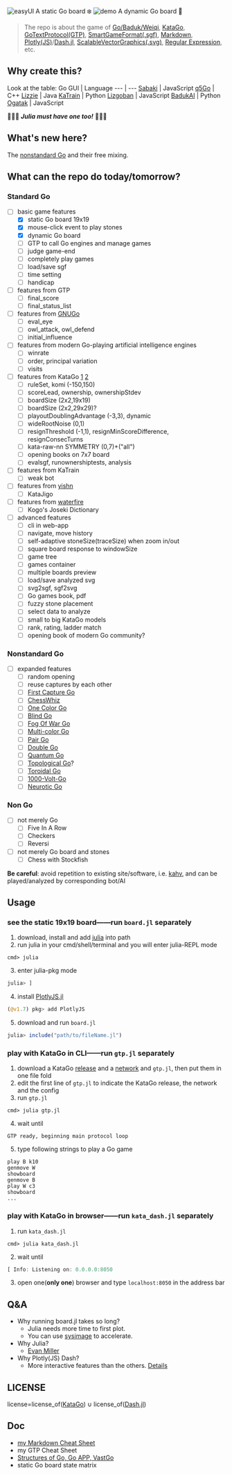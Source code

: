 ![easyUI](./easyUI.svg)
A static Go board ❄️
![demo](./demo.gif)
A dynamic Go board 🍃

> The repo is about the game of [Go/Baduk/Weiqi](https://senseis.xmp.net/?Weiqi), [KataGo](https://katagotraining.org/), [GoTextProtocol(GTP)](http://www.lysator.liu.se/~gunnar/gtp/), [SmartGameFormat(.sgf)](https://www.red-bean.com/sgf/), [Markdown](https://commonmark.org/), [Plotly(JS)](https://plotly.com/julia/)/[Dash.jl](https://dash-julia.plotly.com/), [ScalableVectorGraphics(.svg)](https://en.wikipedia.org/wiki/Scalable_Vector_Graphics), [Regular Expression](https://ryanstutorials.net/linuxtutorial/grep.php), etc.

## Why create this?
Look at the table:
Go GUI | Language
--- | ---
[Sabaki](https://sabaki.yichuanshen.de/) | JavaScript
[q5Go](https://github.com/bernds/q5Go) | C++
[Lizzie](https://github.com/featurecat/lizzie) | Java
[KaTrain](https://github.com/sanderland/katrain) | Python
[Lizgoban](https://github.com/kaorahi/lizgoban) | JavaScript
[BadukAI](https://aki65.github.io/) | Python
[Ogatak](https://github.com/rooklift/ogatak) | JavaScript

🚀🚀🚀 ***Julia must have one too!*** 🚀🚀🚀

## What's new here?
The [nonstandard Go](#nonstandard-go) and their free mixing.

## What can the repo do today/tomorrow?
### Standard Go
- [ ] basic game features
  - [x] static Go board 19x19
  - [x] mouse-click event to play stones
  - [x] dynamic Go board
  - [ ] GTP to call Go engines and manage games
  - [ ] judge game-end
  - [ ] completely play games
  - [ ] load/save sgf
  - [ ] time setting
  - [ ] handicap
- [ ] features from GTP
  - [ ] final_score
  - [ ] final_status_list  
- [ ] features from [GNUGo](https://www.gnu.org/software/gnugo/gnugo_19.html#SEC200)    
  - [ ] eval_eye
  - [ ] owl_attack, owl_defend
  - [ ] initial_influence
- [ ] features from modern Go-playing artificial intelligence engines
  - [ ] winrate
  - [ ] order, principal variation 
  - [ ] visits
- [ ] features from KataGo [1](https://github.com/lightvector/KataGo/tree/master/cpp/configs) [2](https://github.com/lightvector/KataGo/tree/master/docs)
  - [ ] ruleSet, komi (-150,150)
  - [ ] scoreLead, ownership, ownershipStdev
  - [ ] boardSize (2x2,19x19) 
  - [ ] boardSize (2x2,29x29)?
  - [ ] playoutDoublingAdvantage (-3,3), dynamic
  - [ ] wideRootNoise (0,1)
  - [ ] resignThreshold (-1,1), resignMinScoreDifference, resignConsecTurns
  - [ ] kata-raw-nn SYMMETRY (0,7)+("all")
  - [ ] opening books on 7x7 board
  - [ ] evalsgf, runownershiptests, analysis 
- [ ] features from KaTrain
  - [ ] weak bot 
- [ ] features from [yishn](https://github.com/yishn)
  - [ ] KataJigo 
- [ ] features from [waterfire](https://waterfire.us/joseki.htm)
  - [ ] Kogo's Joseki Dictionary
- [ ] advanced features 
  - [ ] cli in web-app 
  - [ ] navigate, move history
  - [ ] self-adaptive stoneSize(traceSize) when zoom in/out
  - [ ] square board response to windowSize
  - [ ] game tree
  - [ ] games container
  - [ ] multiple boards preview
  - [ ] load/save analyzed svg
  - [ ] svg2sgf, sgf2svg
  - [ ] Go games book, pdf
  - [ ] fuzzy stone placement
  - [ ] select data to analyze
  - [ ] small to big KataGo models
  - [ ] rank, rating, ladder match 
  - [ ] opening book of modern Go community?
### Nonstandard Go
- [ ] expanded features
  - [ ] random opening
  - [ ] reuse captures by each other
  - [ ] [First Capture Go](https://senseis.xmp.net/?AtariGo)
  - [ ] [ChessWhiz](https://senseis.xmp.net/?ChessWhiz)
  - [ ] [One Color Go](https://senseis.xmp.net/?OneColourGo)
  - [ ] [Blind Go](https://senseis.xmp.net/?BlindGo)
  - [ ] [Fog Of War Go](https://senseis.xmp.net/?FogOfWar)
  - [ ] [Multi-color Go](https://senseis.xmp.net/?MultiColorGo)
  - [ ] [Pair Go](https://senseis.xmp.net/?PairGo)
  - [ ] [Double Go](https://senseis.xmp.net/?DoubleGo)
  - [ ] [Quantum Go](https://arxiv.org/abs/1603.04751)
  - [ ] [Topological Go](https://senseis.xmp.net/?TopologicalGo)?
  - [ ] [Toroidal Go](https://senseis.xmp.net/?ToroidalGo)
  - [ ] [1000-Volt-Go](https://senseis.xmp.net/?ElectricGo)
  - [ ] [Neurotic Go](https://senseis.xmp.net/?NeuroticGo)
### Non Go
- [ ] not merely Go
  - [ ] Five In A Row
  - [ ] Checkers
  - [ ] Reversi
- [ ] not merely Go board and stones
  - [ ] Chess with Stockfish 

**Be careful**: avoid repetition to existing site/software, i.e. [kahv](https://go.kahv.io/), and can be played/analyzed by corresponding bot/AI

## Usage
### see the static 19x19 board——run `board.jl` separately
1. download, install and add [julia](https://julialang.org/) into path
2. run julia in your cmd/shell/terminal and you will enter julia-REPL mode
```shell
cmd> julia 
```  
3. enter julia-pkg mode
```julia
julia> ]
```
4. install [PlotlyJS.jl](https://github.com/JuliaPlots/PlotlyJS.jl)
```julia
(@v1.7) pkg> add PlotlyJS
```
5. download and run `board.jl`
```julia
julia> include("path/to/fileName.jl") 
```
### play with KataGo in CLI——run `gtp.jl` separately
1. download a KataGo [release](https://github.com/lightvector/KataGo/releases/) and a [network](https://katagotraining.org/networks) and `gtp.jl`, then put them in one file fold
2. edit the first line of `gtp.jl` to indicate the KataGo release, the network and the config 
3. run `gtp.jl`
```shell
cmd> julia gtp.jl 
```
4. wait until
```shell
GTP ready, beginning main protocol loop
```
5. type following strings to play a Go game
```shell
play B k10
genmove W
showboard
genmove B
play W c3
showboard
...
```
### play with KataGo in browser——run `kata_dash.jl` separately
1. run `kata_dash.jl`
```shell
cmd> julia kata_dash.jl
```
2. wait until
```julia
[ Info: Listening on: 0.0.0.0:8050
```
3. open one(**only one**) browser and type `localhost:8050` in the address bar

## Q&A 
- Why running board.jl takes so long? 
  - Julia needs more time to first plot.
  - You can use [sysimage](https://julialang.github.io/PackageCompiler.jl/dev/examples/plots.html#examples-plots) to accelerate.
- Why Julia?
  - [Evan Miller](https://www.evanmiller.org/why-im-betting-on-julia.html) 
- Why Plotly(JS) Dash?
  - More interactive features than the others. [Details](https://docs.juliaplots.org/latest/backends/)
## LICENSE
license=license_of([KataGo](https://github.com/lightvector/KataGo/blob/master/LICENSE)) ∪ license_of([Dash.jl](https://github.com/plotly/Dash.jl/blob/dev/LICENSE))
## Doc
- [my Markdown Cheat Sheet](./Markdown.md)
- my GTP Cheat Sheet
- [Structures of Go, Go APP, VastGo](./structure.md)
- static Go board state matrix

